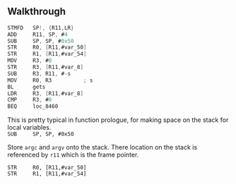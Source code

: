 ## Walkthrough 

```c
STMFD   SP!, {R11,LR}
ADD     R11, SP, #4
SUB     SP, SP, #0x50
STR     R0, [R11,#var_50]
STR     R1, [R11,#var_54]
MOV     R3, #0
STR     R3, [R11,#var_8]
SUB     R3, R11, #-s
MOV     R0, R3          ; s
BL      gets
LDR     R3, [R11,#var_8]
CMP     R3, #0
BEQ     loc_8460
```

This is pretty typical in function prologue, for making space on the stack for local variables.  
```SUB     SP, SP, #0x50```

Store ```argc``` and ```argv``` onto the stack. There location on the stack is referenced by ```r11``` which is the frame pointer.
```
STR     R0, [R11,#var_50]
STR     R1, [R11,#var_54]
```
